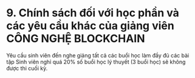 # 9. Chính sách đối với học phần và các yêu cầu khác của giảng viên CÔNG NGHỆ BLOCKCHAIN
Yêu cầu sinh viên đến nghe giảng tất cả các buổi học làm đầy đủ các bài tập Sinh viên nghỉ quá 20% số buổi học lý thuyết (3 buổi học) sẽ không được thi cuối kỳ.
